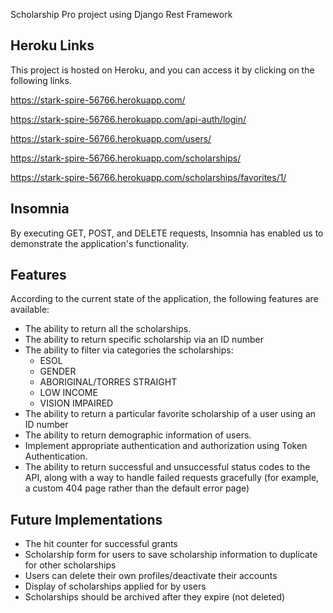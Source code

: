 Scholarship Pro project using Django Rest Framework 
## Heroku Links
This project is hosted on Heroku, and you can access it by clicking on the following links.

https://stark-spire-56766.herokuapp.com/

https://stark-spire-56766.herokuapp.com/api-auth/login/

https://stark-spire-56766.herokuapp.com/users/

https://stark-spire-56766.herokuapp.com/scholarships/

https://stark-spire-56766.herokuapp.com/scholarships/favorites/1/

## Insomnia
By executing GET, POST, and DELETE requests, Insomnia has enabled us to demonstrate the application's functionality.

## Features
According to the current state of the application, the following features are available:

- The ability to return all the scholarships.
- The ability to return specific scholarship via an ID number
- The ability to filter via categories the scholarships:
  - ESOL
  - GENDER
  - ABORIGINAL/TORRES STRAIGHT
  - LOW INCOME
  - VISION IMPAIRED
- The ability to return a particular favorite scholarship of a user using an ID number
- The ability to return demographic information of users.
- Implement appropriate authentication and authorization using Token Authentication.
- The ability to return successful and unsuccessful status codes to the API, along with a way to handle failed requests gracefully (for example, a custom 404 page rather than the default error page)

## Future Implementations 

 - The hit counter for successful grants
 - Scholarship form for users to save scholarship information to duplicate for other scholarships
 - Users can delete their own profiles/deactivate their accounts
 - Display of scholarships applied for by users
 - Scholarships should be archived after they expire (not deleted)

